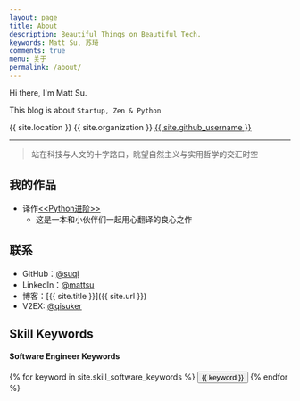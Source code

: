 ```yaml
---
layout: page
title: About
description: Beautiful Things on Beautiful Tech.
keywords: Matt Su, 苏琦
comments: true
menu: 关于
permalink: /about/
---
```



Hi there, I'm Matt Su.

This blog is about `Startup, Zen & Python`

<div class="collection-info">
    <span class="meta-info mobile-hidden">
        <span class="octicon octicon-location"></span>
        {{ site.location }}
    </span>
    <span class="meta-info">
        <span class="octicon octicon-organization"></span>
        {{ site.organization }}
    </span>
     <span class="meta-info">
        <span class="octicon octicon-mark-github"></span>
        <a href="https://github.com/{{ site.github_username }}" target="_blank">{{ site.github_username }}</a>
    </span>
</div>

---

> 站在科技与人文的十字路口，眺望自然主义与实用哲学的交汇时空

## 我的作品
- 译作[<<Python进阶>>](http://interpy.eastlakeside.com/)
	- 这是一本和小伙伴们一起用心翻译的良心之作

## 联系

* GitHub：[@suqi](https://github.com/suqi)
* LinkedIn：[@mattsu](https://www.linkedin.com/in/mattsu)
* 博客：[{{ site.title }}]({{ site.url }})
* V2EX: [@qisuker](https://www.v2ex.com/member/qisuker)

## Skill Keywords

#### Software Engineer Keywords
<div class="btn-inline">
    {% for keyword in site.skill_software_keywords %}
    <button class="btn btn-outline" type="button">{{ keyword }}</button>
    {% endfor %}
</div>
